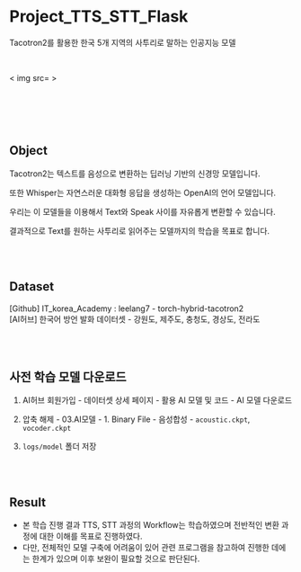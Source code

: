 # Project_TTS_STT_Flask
Tacotron2를 활용한 한국 5개 지역의 사투리로 말하는 인공지능 모델

<br />

< img src= >

<br />

<br /><br /> 
## Object

Tacotron2는 텍스트를 음성으로 변환하는 딥러닝 기반의 신경망 모델입니다.

또한 Whisper는 자연스러운 대화형 응답을 생성하는 OpenAI의 언어 모델입니다.

우리는 이 모델들을 이용해서 Text와 Speak 사이를 자유롭게 변환할 수 있습니다.

결과적으로 Text를 원하는 사투리로 읽어주는 모델까지의 학습을 목표로 합니다.

<br /><br /> 
## Dataset

[Github] IT_korea_Academy : leelang7 - torch-hybrid-tacotron2  
[AI허브] 한국어 방언 발화 데이터셋 - 강원도, 제주도, 충청도, 경상도, 전라도

<br /><br /> 
## 사전 학습 모델 다운로드

1. AI허브 회원가입 - 데이터셋 상세 페이지 - 활용 AI 모델 및 코드 - AI 모델 다운로드

2. 압축 해제 - 03.AI모델 - 1. Binary File - 음성합성 - `acoustic.ckpt`, `vocoder.ckpt`

3. `logs/model` 폴더 저장

<br /><br /> 
## Result

- 본 학습 진행 결과 TTS, STT 과정의 Workflow는 학습하였으며 전반적인 변환 과정에 대한 이해를 목표로 진행하였다.
- 다만, 전체적인 모델 구축에 어려움이 있어 관련 프로그램을 참고하여 진행한 데에는 한계가 있으며 이후 보완이 필요할 것으로 판단된다. 
